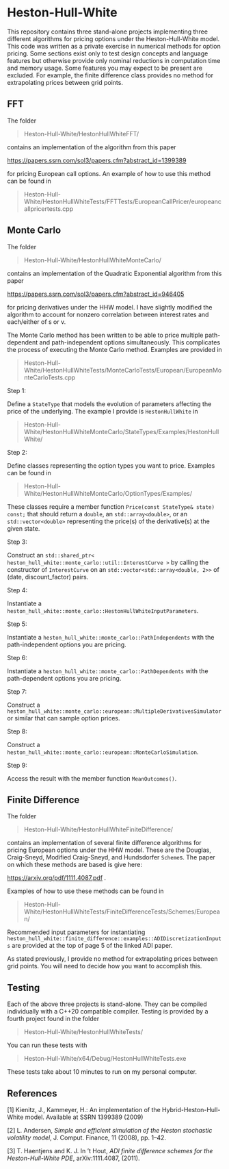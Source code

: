 # Heston-Hull-White
This repository contains three stand-alone projects implementing three different algorithms for pricing options under the Heston-Hull-White model. This code was written as a private exercise in numerical methods for option pricing. Some sections exist only to test design concepts and language features but otherwise provide only nominal reductions in computation time and memory usage. Some features you may expect to be present are excluded. For example, the finite difference class provides no method for extrapolating prices between grid points.

## FFT

The folder

> Heston-Hull-White/HestonHullWhiteFFT/ 

contains an implementation of the algorithm from this paper

https://papers.ssrn.com/sol3/papers.cfm?abstract_id=1399389

for pricing European call options. An example of how to use this method can be found in 

> Heston-Hull-White/HestonHullWhiteTests/FFTTests/EuropeanCallPricer/europeancallpricertests.cpp

## Monte Carlo

The folder

> Heston-Hull-White/HestonHullWhiteMonteCarlo/

contains an implementation of the Quadratic Exponential algorithm from this paper

https://papers.ssrn.com/sol3/papers.cfm?abstract_id=946405

for pricing derivatives under the HHW model. I have slightly modified the algorithm to account for nonzero correlation between interest rates and each/either of s or v.

The Monte Carlo method has been written to be able to price multiple path-dependent and path-independent options simultaneously. This complicates the process of executing the Monte Carlo method. Examples are provided in 

> Heston-Hull-White/HestonHullWhiteTests/MonteCarloTests/European/EuropeanMonteCarloTests.cpp

Step 1:

Define a ```StateType``` that models the evolution of parameters affecting the price of the underlying. The example I provide is ```HestonHullWhite``` in

> Heston-Hull-White/HestonHullWhiteMonteCarlo/StateTypes/Examples/HestonHullWhite/

Step 2:

Define classes representing the option types you want to price. Examples can be found in

> Heston-Hull-White/HestonHullWhiteMonteCarlo/OptionTypes/Examples/

These classes require a member function ```Price(const StateType& state) const;``` that should return a ```double```, an ```std::array<double>```, or an ```std::vector<double>``` representing the price(s) of the derivative(s) at the given state.

Step 3: 

Construct an ```std::shared_ptr< heston_hull_white::monte_carlo::util::InterestCurve >``` by calling the constructor of ```InterestCurve``` on an ```std::vector<std::array<double, 2>>``` of (date, discount_factor) pairs.


Step 4:

Instantiate a ```heston_hull_white::monte_carlo::HestonHullWhiteInputParameters```.


Step 5:

Instantiate a ```heston_hull_white::monte_carlo::PathIndependents``` with the path-independent options you are pricing.

Step 6:

Instantiate a ```heston_hull_white::monte_carlo::PathDependents``` with the path-dependent options you are pricing.

Step 7: 

Construct a ```heston_hull_white::monte_carlo::european::MultipleDerivativesSimulator``` or similar that can sample option prices.

Step 8: 

Construct a ```heston_hull_white::monte_carlo::european::MonteCarloSimulation```.

Step 9:

Access the result with the member function ```MeanOutcomes()```.


## Finite Difference

The folder

> Heston-Hull-White/HestonHullWhiteFiniteDifference/

contains an implementation of several finite difference algorithms for pricing European options under the HHW model. These are the Douglas, Craig-Sneyd, Modified Craig-Sneyd, and Hundsdorfer ```Scheme```s. The paper on which these methods are based is give here:

https://arxiv.org/pdf/1111.4087.pdf .

Examples of how to use these methods can be found in 

> Heston-Hull-White/HestonHullWhiteTests/FiniteDifferenceTests/Schemes/European/

Recommended input parameters for instantiating ```heston_hull_white::finite_difference::examples::ADIDiscretizationInputs``` are provided at the top of page 5 of the linked ADI paper.

As stated previously, I provide no method for extrapolating prices between grid points. You will need to decide how you want to accomplish this. 

## Testing

Each of the above three projects is stand-alone. They can be compiled individually with a C++20 compatible compiler. Testing is provided by a fourth project found in the folder

> Heston-Hull-White/HestonHullWhiteTests/

You can run these tests with 

> Heston-Hull-White/x64/Debug/HestonHullWhiteTests.exe

These tests take about 10 minutes to run on my personal computer.


## References
<a id="1">[1]</a> 
Kienitz, J., Kammeyer, H.: An implementation of the Hybrid-Heston-Hull-White model. Available at SSRN 1399389 (2009)

<a id="2">[2]</a>
L. Andersen, *Simple and efficient simulation of the Heston stochastic volatility model*, J. Comput. Finance, 11 (2008), pp. 1–42.

<a id="3">[3]</a>
T. Haentjens and K. J. In ’t Hout, *ADI finite difference schemes for the Heston-Hull-White PDE*, arXiv:1111.4087, (2011).
